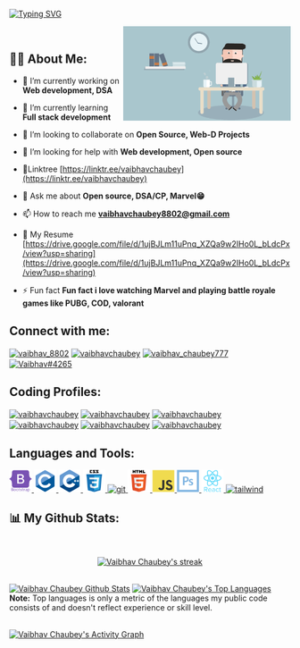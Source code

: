 <!--### Hello World, I am Vaibhav 👋 -->
<div> 
  
[![Typing SVG](https://readme-typing-svg.herokuapp.com/?font=Dancing+Script&size=40&vCenter=true&width=500&lines=Hey+There!!+%F0%9F%91%8B;I+am+Vaibhav+;I+am+a+Front+End+Developer&color=ff960d)](https://git.io/typing-svg)

<img src="gif.gif" width="300px" alt=gif align="right"> 
</div>
  <br />
  
## 🙋‍♂️ About Me:

- 🔭 I’m currently working on **Web development, DSA**

- 🌱 I’m currently learning **Full stack development**

- 👯 I’m looking to collaborate on **Open Source, Web-D Projects**

- 🤝 I’m looking for help with **Web development, Open source**

- 🔗Linktree [https://linktr.ee/vaibhavchaubey](https://linktr.ee/vaibhavchaubey)

- 💬 Ask me about **Open source, DSA/CP, Marvel😁**

- 📫 How to reach me **vaibhavchaubey8802@gmail.com**

- 📄 My Resume [https://drive.google.com/file/d/1ujBJLm11uPnq_XZQa9w2IHo0L_bLdcPx/view?usp=sharing](https://drive.google.com/file/d/1ujBJLm11uPnq_XZQa9w2IHo0L_bLdcPx/view?usp=sharing)

- ⚡ Fun fact **Fun fact i love watching Marvel and playing battle royale games like PUBG, COD, valorant**


## Connect with me:

<p align="left">
<a href="https://twitter.com/vaibhav_8802" target="blank"><img align="center" src="https://raw.githubusercontent.com/rahuldkjain/github-profile-readme-generator/master/src/images/icons/Social/twitter.svg" alt="vaibhav_8802" height="30" width="40" /></a>
<a href="https://linkedin.com/in/vaibhavchaubey" target="blank"><img align="center" src="https://raw.githubusercontent.com/rahuldkjain/github-profile-readme-generator/master/src/images/icons/Social/linked-in-alt.svg" alt="vaibhavchaubey" height="30" width="40" /></a>
<a href="https://instagram.com/vaibhav_chaubey777" target="blank"><img align="center" src="https://raw.githubusercontent.com/rahuldkjain/github-profile-readme-generator/master/src/images/icons/Social/instagram.svg" alt="vaibhav_chaubey777" height="30" width="40" /></a>
<a href="https://discord.gg/Vaibhav#4265" target="blank"><img align="center" src="https://raw.githubusercontent.com/rahuldkjain/github-profile-readme-generator/master/src/images/icons/Social/discord.svg" alt="Vaibhav#4265" height="30" width="40" /></a>
</p>


## Coding Profiles:

<p align="left">
<a href="https://www.codechef.com/users/vaibhavchaubey" target="blank"><img align="center" src="https://cdn.jsdelivr.net/npm/simple-icons@3.1.0/icons/codechef.svg" alt="vaibhavchaubey" height="30" width="40" /></a>
<a href="https://www.hackerrank.com/vaibhavchaubey" target="blank"><img align="center" src="https://raw.githubusercontent.com/rahuldkjain/github-profile-readme-generator/master/src/images/icons/Social/hackerrank.svg" alt="vaibhavchaubey" height="30" width="40" /></a>
<a href="https://codeforces.com/profile/vaibhavchaubey" target="blank"><img align="center" src="https://raw.githubusercontent.com/rahuldkjain/github-profile-readme-generator/master/src/images/icons/Social/codeforces.svg" alt="vaibhavchaubey" height="30" width="40" /></a>
<a href="https://www.leetcode.com/vaibhavchaubey" target="blank"><img align="center" src="https://raw.githubusercontent.com/rahuldkjain/github-profile-readme-generator/master/src/images/icons/Social/leet-code.svg" alt="vaibhavchaubey" height="30" width="40" /></a>
<a href="https://www.hackerearth.com/vaibhavchaubey" target="blank"><img align="center" src="https://raw.githubusercontent.com/rahuldkjain/github-profile-readme-generator/master/src/images/icons/Social/hackerearth.svg" alt="vaibhavchaubey" height="30" width="40" /></a>
<a href="https://auth.geeksforgeeks.org/user/vaibhavchaubey" target="blank"><img align="center" src="https://raw.githubusercontent.com/rahuldkjain/github-profile-readme-generator/master/src/images/icons/Social/geeks-for-geeks.svg" alt="vaibhavchaubey" height="30" width="40" /></a>
 </p>


## Languages and Tools: 

<p align="left"> <a href="https://getbootstrap.com" target="_blank" rel="noreferrer"> <img src="https://raw.githubusercontent.com/devicons/devicon/master/icons/bootstrap/bootstrap-plain-wordmark.svg" alt="bootstrap" width="40" height="40"/> </a> <a href="https://www.cprogramming.com/" target="_blank" rel="noreferrer"> <img src="https://raw.githubusercontent.com/devicons/devicon/master/icons/c/c-original.svg" alt="c" width="40" height="40"/> </a> <a href="https://www.w3schools.com/cpp/" target="_blank" rel="noreferrer"> <img src="https://raw.githubusercontent.com/devicons/devicon/master/icons/cplusplus/cplusplus-original.svg" alt="cplusplus" width="40" height="40"/> </a> <a href="https://www.w3schools.com/css/" target="_blank" rel="noreferrer"> <img src="https://raw.githubusercontent.com/devicons/devicon/master/icons/css3/css3-original-wordmark.svg" alt="css3" width="40" height="40"/> </a> <a href="https://git-scm.com/" target="_blank" rel="noreferrer"> <img src="https://www.vectorlogo.zone/logos/git-scm/git-scm-icon.svg" alt="git" width="40" height="40"/> </a> <a href="https://www.w3.org/html/" target="_blank" rel="noreferrer"> <img src="https://raw.githubusercontent.com/devicons/devicon/master/icons/html5/html5-original-wordmark.svg" alt="html5" width="40" height="40"/> </a> <a href="https://developer.mozilla.org/en-US/docs/Web/JavaScript" target="_blank" rel="noreferrer"> <img src="https://raw.githubusercontent.com/devicons/devicon/master/icons/javascript/javascript-original.svg" alt="javascript" width="40" height="40"/> </a> <a href="https://www.photoshop.com/en" target="_blank" rel="noreferrer"> <img src="https://raw.githubusercontent.com/devicons/devicon/master/icons/photoshop/photoshop-line.svg" alt="photoshop" width="40" height="40"/> </a> <a href="https://reactjs.org/" target="_blank" rel="noreferrer"> <img src="https://raw.githubusercontent.com/devicons/devicon/master/icons/react/react-original-wordmark.svg" alt="react" width="40" height="40"/> </a> <a href="https://tailwindcss.com/" target="_blank" rel="noreferrer"> <img src="https://www.vectorlogo.zone/logos/tailwindcss/tailwindcss-icon.svg" alt="tailwind" width="40" height="40"/> </a> </p>


## 📊 My Github Stats:

 <br/>
<p align="center">
    <a href="https://github.com/vaibhavchaubey/github-readme-streak-stats">
        <img title="🔥 Get streak stats for your profile at git.io/streak-stats" alt="Vaibhav Chaubey's streak" src="https://github-readme-streak-stats.herokuapp.com/?user=vaibhavchaubey&theme=black-ice&hide_border=true&stroke=0000&background=060A0CD0"/>
    </a>
</p>

 <br/>
    <a href="https://github.com/vaibhavchaubey/github-readme-stats"><img alt="Vaibhav Chaubey Github Stats" src="https://github-readme-stats.vercel.app/api?username=vaibhavchaubey&show_icons=true&count_private=true&theme=react&hide_border=true&bg_color=0D1117" /></a>
  <a href="https://github.com/vaibhavchaubey/github-readme-stats"><img alt="Vaibhav Chaubey's Top Languages" src="https://github-readme-stats.vercel.app/api/top-langs/?username=vaibhavchaubey&langs_count=8&count_private=true&layout=compact&theme=react&hide_border=true&bg_color=0D1117" /></a>
  <br/>
  <b>Note:</b> Top languages is only a metric of the languages my public code consists of and doesn't reflect experience or skill level.


<br/>
<br/>

<a href="https://github.com/vaibhavchaubey/github-readme-activity-graph"><img alt="Vaibhav Chaubey's Activity Graph" src="https://activity-graph.herokuapp.com/graph?username=vaibhavchaubey&bg_color=0D1117&color=5BCDEC&line=5BCDEC&point=FFFFFF&hide_border=true" /></a>
